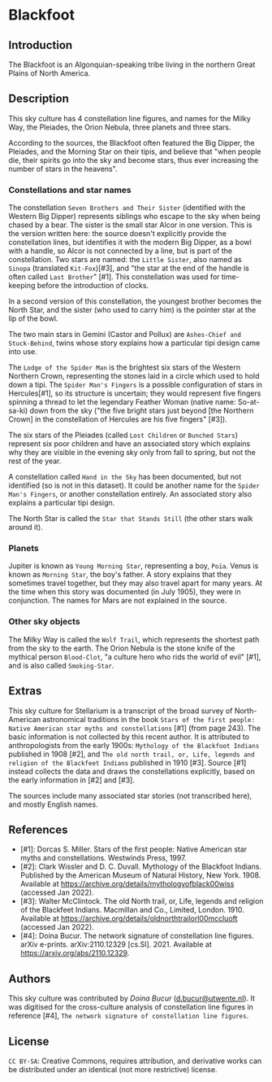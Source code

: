 # Blackfoot

## Introduction

The Blackfoot is an Algonquian-speaking tribe living in the northern Great
Plains of North America.

## Description

This sky culture has 4 constellation line figures, and names for the Milky Way,
the Pleiades, the Orion Nebula, three planets and three stars.

According to the sources, the Blackfoot often featured the Big Dipper, the
Pleiades, and the Morning Star on their tipis, and believe that "when people
die, their spirits go into the sky and become stars, thus ever increasing the
number of stars in the heavens".

### Constellations and star names

The constellation `Seven Brothers and Their Sister` (identified with the
Western Big Dipper) represents siblings who escape to the sky when being chased
by a bear. The sister is the small star Alcor in one version. This is the
version written here: the source doesn't explicitly provide the constellation
lines, but identifies it with the modern Big Dipper, as a bowl with a handle,
so Alcor is not connected by a line, but is part of the constellation. Two
stars are named: the `Little Sister`, also named as `Sinopa` (translated
`Kit-Fox`)[#3], and "the star at the end of the handle is often called
`Last Brother`" [#1]. This constellation was used for time-keeping before the
introduction of clocks.

In a second version of this constellation, the youngest brother becomes the
North Star, and the sister (who used to carry him) is the pointer star at the
lip of the bowl.

The two main stars in Gemini (Castor and Pollux) are `Ashes-Chief and
Stuck-Behind`, twins whose story explains how a particular tipi design came
into use.

The `Lodge of the Spider Man` is the brightest six stars of the Western
Northern Crown, representing the stones laid in a circle which used to hold
down a tipi. The `Spider Man's Fingers` is a possible configuration of stars in
Hercules[#1], so its structure is uncertain; they would represent five
fingers spinning a thread to let the legendary Feather Woman (native name:
So-at-sa-ki) down from the sky ("the five bright stars just beyond [the
Northern Crown] in the constellation of Hercules are his five fingers" [#3]).

The six stars of the Pleiades (called `Lost Children` or `Bunched Stars`)
represent six poor children and have an associated story which explains why
they are visible in the evening sky only from fall to spring, but not the rest
of the year.

A constellation called `Hand in the Sky` has been documented, but not
identified (so is not in this dataset). It could be another name for the
`Spider Man's Fingers`, or another constellation entirely. An associated story
also explains a particular tipi design.

The North Star is called the `Star that Stands Still` (the other stars walk
around it).

### Planets

Jupiter is known as `Young Morning Star`, representing a boy, `Poïa`. Venus is
known as `Morning Star`, the boy's father. A story explains that they sometimes
travel together, but they may also travel apart for many years. At the time
when this story was documented (in July 1905), they were in conjunction. The
names for Mars are not explained in the source.

### Other sky objects

The Milky Way is called the `Wolf Trail`, which represents the shortest path
from the sky to the earth. The Orion Nebula is the stone knife of the mythical
person `Blood-Clot`, "a culture hero who rids the world of evil" [#1], and is
also called `Smoking-Star`.

## Extras

This sky culture for Stellarium is a transcript of the broad survey of
North-American astronomical traditions in the book `Stars of the first people:
Native American star myths and constellations` [#1] (from page 243). The basic
information is not collected by this recent author. It is attributed to
anthropologists from the early 1900s: `Mythology of the Blackfoot Indians`
published in 1908 [#2], and `The old north trail, or, Life, legends and
religion of the Blackfeet Indians` published in 1910 [#3]. Source [#1] instead
collects the data and draws the constellations explicitly, based on the early
information in [#2] and [#3].

The sources include many associated star stories (not transcribed here), and
mostly English names.

## References

 - [#1]: Dorcas S. Miller. Stars of the first people: Native American star myths and constellations. Westwinds Press, 1997.
 - [#2]: Clark Wissler and D. C. Duvall. Mythology of the Blackfoot Indians. Published by the American Museum of Natural History, New York. 1908. Available at <https://archive.org/details/mythologyofblack00wiss> (accessed Jan 2022).
 - [#3]: Walter McClintock. The old North trail, or, Life, legends and religion of the Blackfeet Indians. Macmillan and Co., Limited, London. 1910. Available at <https://archive.org/details/oldnorthtrailorl00mccluoft> (accessed Jan 2022).
 - [#4]: Doina Bucur. The network signature of constellation line figures. arXiv e-prints. arXiv:2110.12329 [cs.SI]. 2021. Available at <https://arxiv.org/abs/2110.12329>.

## Authors

This sky culture was contributed by _Doina Bucur_ (d.bucur@utwente.nl). It was digitised for the cross-culture analysis of constellation line figures in reference [#4], `The network signature of constellation line figures`.

## License

`CC BY-SA`: Creative Commons, requires attribution, and derivative works can be distributed under an identical (not more restrictive) license.
